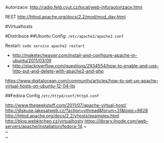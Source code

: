 Autorizace: http://radio.feld.cvut.cz/local/web-info/autorizace.html

REST http://httpd.apache.org/docs/2.2/mod/mod_dav.html



#Virtualhosts


#Distribuce
##Ubuntu
Config: `/etc/apache2/apache2.conf`

Restart: `sudo service apache2 restart`

* http://maketecheasier.com/install-and-configure-apache-in-ubuntu/2011/03/09
* http://stackoverflow.com/questions/2934554/how-to-enable-and-use-http-put-and-delete-with-apache2-and-php

https://www.digitalocean.com/community/articles/how-to-set-up-apache-virtual-hosts-on-ubuntu-12-04-lts

##Fedora
Config `/etc/httpd/conf/httpd.conf`

http://www.thegeekstuff.com/2011/07/apache-virtual-host/
http://diskuse.jakpsatweb.cz/?action=vthread&forum=31&topic=9828
http://httpd.apache.org/docs/2.2/vhosts/examples.html
http://blog.webkitchen.cz/virtualhosty
https://library.linode.com/web-servers/apache/installation/fedora-14
~                                                                                                                     
~                                                                                                                     
~                                                                                
